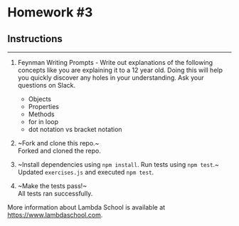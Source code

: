 # Homework #3

## Instructions
---
1. Feynman Writing Prompts - Write out explanations of the following concepts like you are explaining it to a 12 year old.  Doing this will help you quickly discover any holes in your understanding.  Ask your questions on Slack.
		
	* Objects
	* Properties
	* Methods
	* for in loop
	* dot notation vs bracket notation


2. ~Fork and clone this repo.~  
Forked and cloned the repo.

3. ~Install dependencies using `npm install`.  Run tests using `npm test`.~  
Updated `exercises.js` and executed `npm test`. 

4. ~Make the tests pass!~  
All tests ran successfully.

More information about Lambda School is available at https://www.lambdaschool.com.
